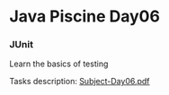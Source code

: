 # Java Piscine Day06

### JUnit

Learn the basics of testing

Tasks description: [Subject-Day06.pdf](Subject-Day06.pdf)

